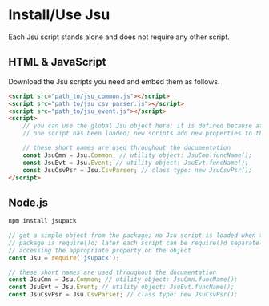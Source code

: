 # Install/Use Jsu

Each Jsu script stands alone and does not require any other script.

## HTML & JavaScript

Download the Jsu scripts you need and embed them as follows.

```html
<script src="path_to/jsu_common.js"></script>
<script src="path_to/jsu_csv_parser.js"></script>
<script src="path_to/jsu_event.js"></script>
<script>
    // you can use the global Jsu object here; it is defined because at least
    // one script has been loaded; new scripts add new properties to the object

    // these short names are used throughout the documentation
    const JsuCmn = Jsu.Common; // utility object: JsuCmn.funcName();
    const JsuEvt = Jsu.Event; // utility object: JsuEvt.funcName();
    const JsuCsvPsr = Jsu.CsvParser; // class type: new JsuCsvPsr();
</script>
```

## Node.js

```bash
npm install jsupack
```

```javascript
// get a simple object from the package; no Jsu script is loaded when the
// package is require()d; later each script can be require()d separately by
// accessing the appropriate property on the object
const Jsu = require('jsupack');

// these short names are used throughout the documentation
const JsuCmn = Jsu.Common; // utility object: JsuCmn.funcName();
const JsuEvt = Jsu.Event; // utility object: JsuEvt.funcName();
const JsuCsvPsr = Jsu.CsvParser; // class type: new JsuCsvPsr();
```
